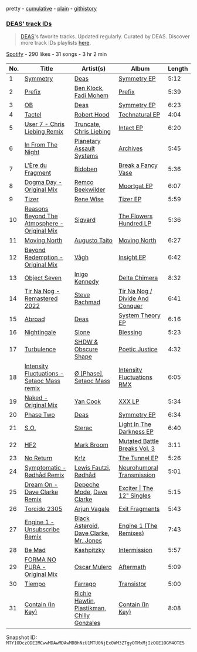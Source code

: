 pretty - [cumulative](/playlists/cumulative/37i9dQZF1DWUBSyNvqfKld.md) - [plain](/playlists/plain/37i9dQZF1DWUBSyNvqfKld) - [githistory](https://github.githistory.xyz/mackorone/spotify-playlist-archive/blob/main/playlists/plain/37i9dQZF1DWUBSyNvqfKld)

### [DEAS' track IDs](https://open.spotify.com/playlist/37i9dQZF1DWUBSyNvqfKld)

> <a href="spotify:artist:3sgVVFFM7mom04OAR0eNCL">DEAS</a>'s favorite tracks\. Updated regularly\. Curated by DEAS\. Discover more track IDs playlists <a href="spotify:genre:track\_id">here</a>.

[Spotify](https://open.spotify.com/user/spotify) - 290 likes - 31 songs - 3 hr 2 min

| No. | Title | Artist(s) | Album | Length |
|---|---|---|---|---|
| 1 | [Symmetry](https://open.spotify.com/track/12BdcH3gvLgwMYLcHyyuAu) | [Deas](https://open.spotify.com/artist/3sgVVFFM7mom04OAR0eNCL) | [Symmetry EP](https://open.spotify.com/album/4UmXfzT2CXwBKuNfjwCgjV) | 5:12 |
| 2 | [Prefix](https://open.spotify.com/track/60dyhittzt2ETdXgyVAAL6) | [Ben Klock](https://open.spotify.com/artist/1vJHfCreWAS46V8RZ67ojo), [Fadi Mohem](https://open.spotify.com/artist/054VxUoJAoxf48TlGoWf75) | [Prefix](https://open.spotify.com/album/5H2grQSbEIKAdhI3uMPWSe) | 5:39 |
| 3 | [OB](https://open.spotify.com/track/3N00TsnIUbuG1vKjYWAoBj) | [Deas](https://open.spotify.com/artist/3sgVVFFM7mom04OAR0eNCL) | [Symmetry EP](https://open.spotify.com/album/4UmXfzT2CXwBKuNfjwCgjV) | 6:23 |
| 4 | [Tactel](https://open.spotify.com/track/1ijccQa4BSY4clVZWfiUXR) | [Robert Hood](https://open.spotify.com/artist/5ipQlfnpRCtyOuhYqvPvQ8) | [Technatural EP](https://open.spotify.com/album/3JF9xETVb7Gbr13VBxheSf) | 4:04 |
| 5 | [User 7 \- Chris Liebing Remix](https://open.spotify.com/track/7rdjgiEEOhYiFZWOunZTlY) | [Truncate](https://open.spotify.com/artist/1JxLnEvBPdm9baryEFzE50), [Chris Liebing](https://open.spotify.com/artist/21444lX8gpmOX36icLmbFI) | [Intact EP](https://open.spotify.com/album/0O2PgceAoazJVZgY6ix37h) | 6:20 |
| 6 | [In From The Night](https://open.spotify.com/track/5e5j8vDv9RVTqjbTjguhSx) | [Planetary Assault Systems](https://open.spotify.com/artist/7umQgFrDu3yrchEbFfJd60) | [Archives](https://open.spotify.com/album/3gafLohBmJ3PfymXW7WKUh) | 5:45 |
| 7 | [L'Ère du Fragment](https://open.spotify.com/track/1bIsEZSWFllP4lvqf1ndhg) | [Bidoben](https://open.spotify.com/artist/72XReloTce12UjVn1KP69V) | [Break a Fancy Vase](https://open.spotify.com/album/1GGwMxXSl9AjW3CcGEl425) | 5:36 |
| 8 | [Dogma Day \- Original Mix](https://open.spotify.com/track/1tFxHgQEMcYgVKc5Tp05z6) | [Remco Beekwilder](https://open.spotify.com/artist/093To89xljIKjuy5VguaP4) | [Moortgat EP](https://open.spotify.com/album/197d3lHadEvxXy0IzPl4xi) | 6:07 |
| 9 | [Tizer](https://open.spotify.com/track/44hPU2KLpI20JjPfokKneQ) | [Rene Wise](https://open.spotify.com/artist/2KJa509WSY45vlGHjLL3Q9) | [Tizer EP](https://open.spotify.com/album/4XVAqUKVWzTZhubGzmSKPx) | 5:59 |
| 10 | [Reasons Beyond The Atmosphere \- Original Mix](https://open.spotify.com/track/2jSmDKRGbOOX9M408I6VrH) | [Sigvard](https://open.spotify.com/artist/6IrZoI6X8RzaqH4nMl8V3m) | [The Flowers Hundred LP](https://open.spotify.com/album/2p0Yfdq4XwJIDPkJUA43M7) | 5:36 |
| 11 | [Moving North](https://open.spotify.com/track/0pk1nSxaQP0AlX0QFiEZWS) | [Augusto Taito](https://open.spotify.com/artist/4wXtq6Rkh0ERzXBP7jmxbf) | [Moving North](https://open.spotify.com/album/1vNUOBd9PcTkka0shIjgFa) | 6:27 |
| 12 | [Beyond Redemption \- Original Mix](https://open.spotify.com/track/1fR8MqzYlAla5jOPYUZ7FL) | [Vågh](https://open.spotify.com/artist/4CCDoIlomaVNquOackuAtd) | [Insight EP](https://open.spotify.com/album/1gkPYaySVRbkVgQ3DZj3db) | 6:42 |
| 13 | [Object Seven](https://open.spotify.com/track/2PC846am308pOFsrQVoUju) | [Inigo Kennedy](https://open.spotify.com/artist/4UiRPifoPfW3sozAElsHYe) | [Delta Chimera](https://open.spotify.com/album/6lratvYPuUOVsQXqQVIVVI) | 8:32 |
| 14 | [Tir Na Nog \- Remastered 2022](https://open.spotify.com/track/67UBkmqW0KoHc2Ycs49Hdk) | [Steve Rachmad](https://open.spotify.com/artist/4BmzfIGmnyaxu1REssIgPp) | [Tir Na Nog / Divide And Conquer](https://open.spotify.com/album/6zQElFfzbiSWrM1dOUqAnC) | 6:41 |
| 15 | [Abroad](https://open.spotify.com/track/69KUcRKeRNSM1kZIKbACqE) | [Deas](https://open.spotify.com/artist/3sgVVFFM7mom04OAR0eNCL) | [System Theory EP](https://open.spotify.com/album/7JycrMeQMBjDdplu8dAIgh) | 6:16 |
| 16 | [Nightingale](https://open.spotify.com/track/4Z7nIOhDKL8qx1TX6WT7d9) | [Slone](https://open.spotify.com/artist/4RfPVkSGZn0IMFsvO12Gtx) | [Blessing](https://open.spotify.com/album/6W3HunfzUruvYgWr9dVKrg) | 5:23 |
| 17 | [Turbulence](https://open.spotify.com/track/273hZiLcekoS5dDMHZn0uM) | [SHDW & Obscure Shape](https://open.spotify.com/artist/3pqHn0bHhBjL0duQ5xesFe) | [Poetic Justice](https://open.spotify.com/album/0vWYICw7Q6EXWMZkKEsAYT) | 4:32 |
| 18 | [Intensity Fluctuations \- Setaoc Mass remix](https://open.spotify.com/track/3qoAOw79kOIWB9YG65gzzu) | [Ø \[Phase\]](https://open.spotify.com/artist/0mMCjSZUnt7dQBzZdCd2ez), [Setaoc Mass](https://open.spotify.com/artist/1VLqhTOnG3RulADitPNqLt) | [Intensity Fluctuations RMX](https://open.spotify.com/album/6P2nCtIt27ZhiclaWdg0QQ) | 6:05 |
| 19 | [Naked \- Original Mix](https://open.spotify.com/track/7bVbG70ehUlqACkVbLzskX) | [Yan Cook](https://open.spotify.com/artist/7b85knFTqgPmQmbUt77rYy) | [XXX LP](https://open.spotify.com/album/1uhYyc9nr76KaTw7BYWIOw) | 5:34 |
| 20 | [Phase Two](https://open.spotify.com/track/2oOTM8t4YHIHVHhMIVJb8Q) | [Deas](https://open.spotify.com/artist/3sgVVFFM7mom04OAR0eNCL) | [Symmetry EP](https://open.spotify.com/album/4UmXfzT2CXwBKuNfjwCgjV) | 6:34 |
| 21 | [S.O.](https://open.spotify.com/track/63wfhom4NkOos2kMcTnrVX) | [Sterac](https://open.spotify.com/artist/2QFnCeEbTqsb0YUYpFl08v) | [Light In The Darkness EP](https://open.spotify.com/album/0Sq8EOqgnRMl4Pja5WZVdC) | 6:40 |
| 22 | [HF2](https://open.spotify.com/track/0Bzj52BquYOISLOz4ABHdp) | [Mark Broom](https://open.spotify.com/artist/56HBXB2JoYhf04oMeko90l) | [Mutated Battle Breaks Vol\. 3](https://open.spotify.com/album/7zUHstzZVptHn8TEAazQRj) | 3:11 |
| 23 | [No Return](https://open.spotify.com/track/3kIbyJVCwfxH8GCqKXHiQ6) | [Kr!z](https://open.spotify.com/artist/4bVSJoHlXYbzdBrbgqbMxl) | [The Tunnel EP](https://open.spotify.com/album/45fmtpLe6Vv5GWzOiQBYDY) | 5:26 |
| 24 | [Symptomatic \- Rødhåd Remix](https://open.spotify.com/track/13XLwlJVbkwrCIkoNXjoUp) | [Lewis Fautzi](https://open.spotify.com/artist/50bQnv15LNmaH27jodquYw), [Rødhåd](https://open.spotify.com/artist/2hjOQqLAZDVolzxNhnSK2h) | [Neurohumoral Transmission](https://open.spotify.com/album/60DETnK5fvLPtXxRwz6DEI) | 5:01 |
| 25 | [Dream On \- Dave Clarke Remix](https://open.spotify.com/track/3okwFPtam8870RcteOp4sJ) | [Depeche Mode](https://open.spotify.com/artist/762310PdDnwsDxAQxzQkfX), [Dave Clarke](https://open.spotify.com/artist/19fQzdHD7BofK7Ka0x036V) | [Exciter \| The 12" Singles](https://open.spotify.com/album/79c0vqXP9tsIv83gFYz4nm) | 5:15 |
| 26 | [Torcido 2305](https://open.spotify.com/track/7zSJT7FFfBlBNBOIWWLgfw) | [Arjun Vagale](https://open.spotify.com/artist/5VL3jFaGca1I18S1a9N6cs) | [Exit Fragments](https://open.spotify.com/album/55ZARdCCFTXETRI4FBA14g) | 5:43 |
| 27 | [Engine 1 \- Unsubscribe Remix](https://open.spotify.com/track/2qBtaWanqZiyFWnq4qLbeO) | [Black Asteroid](https://open.spotify.com/artist/4O955Sa65L8MfJa8hg8q0F), [Dave Clarke](https://open.spotify.com/artist/6Fr9aJBxyMOkTFF0b9JZrQ), [Mr\. Jones](https://open.spotify.com/artist/5qSTSgxz3HaDOOSuFhNLIt) | [Engine 1 \(The Remixes\)](https://open.spotify.com/album/4oY4kcQ2vNOqjibD6FObfW) | 7:43 |
| 28 | [Be Mad](https://open.spotify.com/track/5OHgprTdZ1ZFMbciajnMF6) | [Kashpitzky](https://open.spotify.com/artist/1Emez61BnxzKMb3ygXnN9E) | [Intermission](https://open.spotify.com/album/6PuWnRzSAnKsgmMTho2Chn) | 5:57 |
| 29 | [FORMA NO PURA \- Original Mix](https://open.spotify.com/track/5s8gEhGOCA1fmon21wHYiZ) | [Oscar Mulero](https://open.spotify.com/artist/3jisZjR3TBVb9tIfTbRHTS) | [Aftermath](https://open.spotify.com/album/5dzUc3FyVN5tNpdSy0nEp6) | 5:09 |
| 30 | [Tiempo](https://open.spotify.com/track/2EfqSseQX83icThfmXIgfW) | [Farrago](https://open.spotify.com/artist/40dlsb5MBbRdrB2hf8XnvU) | [Transistor](https://open.spotify.com/album/7A3kGOjnV2KExE4fBFc6ne) | 5:00 |
| 31 | [Contain \(In Key\)](https://open.spotify.com/track/7741k8FIhIzCt1gTA0F42J) | [Richie Hawtin](https://open.spotify.com/artist/3AhwIUus3pIaA3CvYBEtpy), [Plastikman](https://open.spotify.com/artist/7GoFQNOTX0suC6Tn59qx8n), [Chilly Gonzales](https://open.spotify.com/artist/0qudezVgvl4Chd9BgNFB83) | [Contain \(In Key\)](https://open.spotify.com/album/3juMh8Hi5Mo0t9MlkacYAo) | 8:08 |

Snapshot ID: `MTY1ODczODE2MCwwMDAwMDAwMDBhNzU1MTU0NjExOWM3ZTgyOTMxMjIzOGE1OGM4OTE5`
